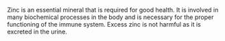 Zinc is an essential mineral that is required for good health. It is involved in many biochemical processes in the body and is necessary for the proper functioning of the immune system. Excess zinc is not harmful as it is excreted in the urine.